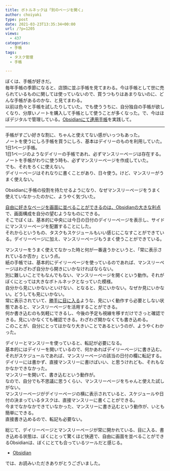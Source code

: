 ```yaml
---
title: ボトルネックは「別のページを開く」
author: choiyaki
type: post
date: 2021-03-23T13:35:34+00:00
url: /?p=1205
views:
  - 437
categories:
  - 手帳
tags:
  - タスク管理
  - 手帳

---
```

ぼくは、手帳が好きだ。  
毎年手帳の季節になると、店頭に並ぶ手帳を見てまわる。今は手帳として世に売られているものに関しては使っていないので、買うつもりはあまりないのに、どんな手帳があるのかな、と見てまわる。  
以前は色々と手帳を試したりしていた。でも使ううちに、自分独自の手帳が欲しくなり、分厚いノートを購入して手帳として使うことが多くなった。で、今はほぼデジタルで管理している。[Obsidianにて連用手帳][1]を実践して。

* * *

手帳がすごい好きな割に、ちゃんと使えてない感がいっつもあった。  
ノートを使うにしろ手帳を買うにしろ、基本はデイリーのものを利用していた。1日1ページ手帳。  
1日1ページのようなデイリーの手帳であれ、必ずマンスリーページは存在する。ノートを手帳がわりに使う時も、必ずマンスリーページを作成していた。  
でも、それをろくに使えない。  
デイリーページはそれなりに書くことがあり、日々使う。けど、マンスリーがうまく使えない。

Obsidianに手帳の役割を持たせるようになり、なぜマンスリーページをうまく使えていなかったのかに、ようやく気づいた。

[自由に好きなページを画面に並べることができるのは、Obsidianの大きな利点][2]で、画面構成を自分の望むようなものにできる。  
そこでぼくは、基本的に中央には今日の日付のデイリーページを表示し、サイドにマンスリーページを配置することにした。  
それからというもの、タスクもスケジュールもいい感じにこなすことができている。デイリーページに加え、マンスリーページもうまく使うことができている。

マンスリーをうまく使えてなかった時と何が一番違うかというと、「常に表示されているか否か」という点。  
紙の手帳では、基本的にデイリーページを使っているのであれば、マンスリーページはわざわざ自分から開きにいかなければならない。  
別に難しいことでもなんでもない、マンスリーページを開くという動作。それがぼくにとっては大きなボトルネックとなっていた模様。  
自分から見にいかないといけない、となると、見にいかない。なぜか見にいかない。どうしても見にいかない。  
常に表示されていて、[勝手に目に入る][3]ような、見にいく動作すら必要としない状態であると、マンスリーページを活用することができる。  
何か書き込むのも気軽にできるし、今後の予定も視線を移すだけでさっと確認できる。見にいかなくても確認できる。わざわざ開かなくても書き込める。  
このことが、自分にとってはかなり大きいことであるというのが、ようやくわかった。

デイリーとマンスリーを使っていると、転記が必要になる。  
基本的にはデイリーを開いているので、何かあればデイリーページに書き込む。それがスケジュールであれば、マンスリーページの該当の日付の欄に転記する。  
デイリーには書かず、直接マンスリーに書けばいい、と思うけれども、それもなかなかできなかった。  
マンスリーを開いて、書き込むという動作が。  
なので、自分でも不思議に思うくらい、マンスリーページをちゃんと使えた試しがない。  
マンスリーページがデイリーページの横に表示されていると、スケジュールや日付の決まっているタスクは、直接マンスリーに書くことができる。  
今までなかなかできていなかった、マンスリーに書き込むという動作が、いとも簡単にできる。  
直接書き込めるので、転記も必要ない。

総じて、デイリーページとマンスリーページが常に開かれている、目に入る、書き込める状態は、ぼくにとって驚くほど快適で、自由に画面を並べることができるObsidianは、ぼくにとても合っているツールだと感じる。

  * [Obsidian][4]

では、お読みいただきありがとうございました。

 [1]: https://choiyaki.com/?p=1141
 [2]: https://publish.obsidian.md/choiyaki/Published/%E8%87%AA%E7%94%B1%E3%81%AB%E5%A5%BD%E3%81%8D%E3%81%AA%E3%83%9A%E3%83%BC%E3%82%B8%E3%82%92%E7%94%BB%E9%9D%A2%E3%81%AB%E4%B8%A6%E3%81%B9%E3%82%8B%E3%81%93%E3%81%A8%E3%81%8C%E3%81%A7%E3%81%8D%E3%82%8B%E3%81%AE%E3%81%AF%E3%80%81Obsidian%E3%81%AE%E5%A4%A7%E3%81%8D%E3%81%AA%E5%88%A9%E7%82%B9
 [3]: https://publish.obsidian.md/choiyaki/Published/%E5%8B%9D%E6%89%8B%E3%81%AB%E7%9B%AE%E3%81%AB%E5%85%A5%E3%82%8B
 [4]: https://obsidian.md/